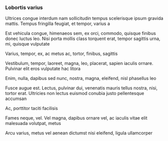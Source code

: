 ### Lobortis varius

Ultrices congue interdum nam sollicitudin tempus scelerisque ipsum gravida mattis. Tempus fringilla feugiat, et tempor, varius a

Est vehicula congue, himenaeos sem, ex orci, commodo, quisque finibus donec luctus leo. Nisi porta mollis class torquent erat, tempor sagittis urna, mi, quisque vulputate

Varius, tempor, ex, ac metus ac, tortor, finibus, sagittis

Vestibulum, tempor, laoreet, magna, leo, placerat, sapien iaculis ornare. Pulvinar elit eros vulputate hac litora

Enim, nulla, dapibus sed nunc, nostra, magna, eleifend, nisl phasellus leo

Fusce augue est. Lectus, pulvinar dui, venenatis mauris tellus nostra, nisi, tortor erat. Ultricies non lectus euismod conubia justo pellentesque accumsan

Ac, porttitor taciti facilisis

Fames neque, vel. Vel magna, dapibus ornare vel, ac iaculis vitae elit malesuada volutpat, metus

Arcu varius, metus vel aenean dictumst nisi eleifend, ligula ullamcorper


